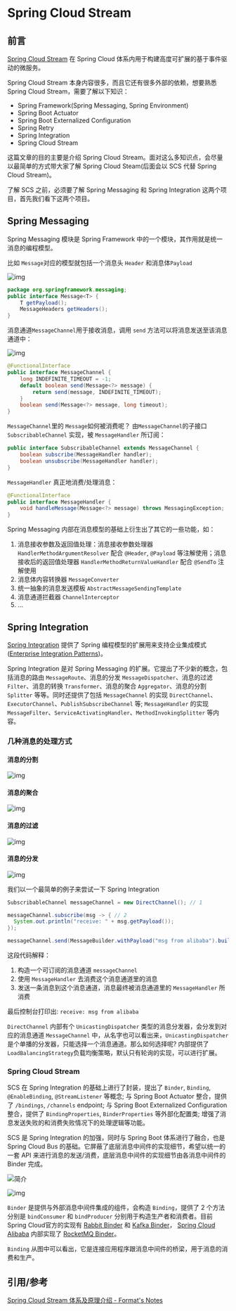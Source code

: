 # Spring Cloud Stream



## 前言

[Spring Cloud Stream](https://spring.io/projects/spring-cloud-stream) 在 Spring Cloud 体系内用于构建高度可扩展的基于事件驱动的微服务。

Spring Cloud Stream 本身内容很多，而且它还有很多外部的依赖，想要熟悉 Spring Cloud Stream，需要了解以下知识：

- Spring Framework(Spring Messaging, Spring Environment)
- Spring Boot Actuator
- Spring Boot Externalized Configuration
- Spring Retry
- Spring Integration
- Spring Cloud Stream

这篇文章的目的主要是介绍 Spring Cloud Stream。面对这么多知识点，会尽量以最简单的方式带大家了解 Spring Cloud Steam(后面会以 SCS 代替 Spring Cloud Stream)。

了解 SCS 之前，必须要了解 Spring Messaging 和 Spring Integration 这两个项目，首先我们看下这两个项目。



## Spring Messaging

Spring Messaging 模块是 Spring Framework 中的一个模块，其作用就是统一消息的编程模型。

比如 `Message`对应的模型就包括一个消息头 `Header` 和消息体`Payload`

![img](https://image-hosting.jellyfishmix.com/20200627222610.jpg)

```java
package org.springframework.messaging;
public interface Message<T> {
	T getPayload();
	MessageHeaders getHeaders();
}
```

消息通道`MessageChannel`用于接收消息，调用 `send` 方法可以将消息发送至该消息通道中：

![img](https://image-hosting.jellyfishmix.com/20200627222725.jpg)

```java
@FunctionalInterface
public interface MessageChannel {
	long INDEFINITE_TIMEOUT = -1;
	default boolean send(Message<?> message) {
		return send(message, INDEFINITE_TIMEOUT);
	}
	boolean send(Message<?> message, long timeout);
}
```

`MessageChannel`里的 `Message`如何被消费呢？ 由`MessageChannel`的子接口`SubscribableChannel` 实现，被 `MessageHandler` 所订阅：

```java
public interface SubscribableChannel extends MessageChannel {
	boolean subscribe(MessageHandler handler);
	boolean unsubscribe(MessageHandler handler);
}
```

`MessageHandler` 真正地消费/处理消息：

```java
@FunctionalInterface
public interface MessageHandler {
	void handleMessage(Message<?> message) throws MessagingException;
}
```

Spring Messaging 内部在消息模型的基础上衍生出了其它的一些功能，如：

1. 消息接收参数及返回值处理：消息接收参数处理器 `HandlerMethodArgumentResolver` 配合 `@Header`, `@Payload` 等注解使用；消息接收后的返回值处理器 `HandlerMethodReturnValueHandler` 配合 `@SendTo` 注解使用
2. 消息体内容转换器 `MessageConverter`
3. 统一抽象的消息发送模板 `AbstractMessageSendingTemplate`
4. 消息通道拦截器 `ChannelInterceptor`
5. …



## Spring Integration

[Spring Integration](https://docs.spring.io/spring-integration/reference/html/index.html) 提供了 Spring 编程模型的扩展用来支持企业集成模式([Enterprise Integration Patterns](https://www.enterpriseintegrationpatterns.com/))。

Spring Integration 是对 Spring Messaging 的扩展。它提出了不少新的概念，包括消息的路由 `MessageRoute`、消息的分发 `MessageDispatcher`、消息的过滤 `Filter`、消息的转换 `Transformer`、消息的聚合 `Aggregator`、消息的分割 `Splitter` 等等。同时还提供了包括 `MessageChannel` 的实现 `DirectChannel`、`ExecutorChannel`、`PublishSubscribeChannel` 等; `MessageHandler` 的实现 `MessageFilter`、`ServiceActivatingHandler`、`MethodInvokingSplitter` 等内容。



### 几种消息的处理方式

#### 消息的分割

![img](https://image-hosting.jellyfishmix.com/20200627225451.png)

#### 消息的聚合

![img](https://image-hosting.jellyfishmix.com/20200627225522.png)

#### 消息的过滤

![img](https://image-hosting.jellyfishmix.com/20200627225550.png)

#### 消息的分发

![img](https://image-hosting.jellyfishmix.com/20200627225647.png)

我们以一个最简单的例子来尝试一下 Spring Integration

```java
SubscribableChannel messageChannel = new DirectChannel(); // 1

messageChannel.subscribe(msg -> { // 2
  System.out.println("receive: " + msg.getPayload());
});

messageChannel.send(MessageBuilder.withPayload("msg from alibaba").build()); // 3
```

这段代码解释：

1. 构造一个可订阅的消息通道 `messageChannel`
2. 使用 `MessageHandler` 去消费这个消息通道里的消息
3. 发送一条消息到这个消息通道，消息最终被消息通道里的 `MessageHandler` 所消费

最后控制台打印出: `receive: msg from alibaba`

`DirectChannel` 内部有个 `UnicastingDispatcher` 类型的消息分发器，会分发到对应的消息通道 `MessageChannel` 中，从名字也可以看出来，`UnicastingDispatcher` 是个单播的分发器，只能选择一个消息通道。那么如何选择呢? 内部提供了 `LoadBalancingStrategy`负载均衡策略，默认只有轮询的实现，可以进行扩展。



### Spring Cloud Stream

SCS 在 Spring Integration 的基础上进行了封装，提出了 `Binder`, `Binding`, `@EnableBinding`, `@StreamListener` 等概念; 与 Spring Boot Actuator 整合，提供了 `/bindings`, `/channels` endpoint; 与 Spring Boot Externalized Configuration 整合，提供了 `BindingProperties`, `BinderProperties` 等外部化配置类; 增强了消息发送失败的和消费失败情况下的处理逻辑等功能。

SCS 是 Spring Integration 的加强，同时与 Spring Boot 体系进行了融合，也是 Spring Cloud Bus 的基础。它屏蔽了底层消息中间件的实现细节，希望以统一的一套 API 来进行消息的发送/消费，底层消息中间件的实现细节由各消息中间件的 Binder 完成。

![简介](https://image-hosting.jellyfishmix.com/20200627230843.png)

![img](https://image-hosting.jellyfishmix.com/20200627231246.png)

`Binder` 是提供与外部消息中间件集成的组件，会构造 `Binding`，提供了 2 个方法分别是 `bindConsumer` 和 `bindProducer` 分别用于构造生产者和消费者。目前Spring Cloud官方的实现有 [Rabbit Binder](https://github.com/spring-cloud/spring-cloud-stream-binder-rabbit) 和 [Kafka Binder](https://github.com/spring-cloud/spring-cloud-stream-binder-kafka)， [Spring Cloud Alibaba](https://github.com/spring-cloud-incubator/spring-cloud-alibaba) 内部实现了 [RocketMQ Binder](https://github.com/spring-cloud-incubator/spring-cloud-alibaba/tree/master/spring-cloud-stream-binder-rocketmq)。

`Binding` 从图中可以看出，它是连接应用程序跟消息中间件的桥梁，用于消息的消费和生产。



## 引用/参考

[Spring Cloud Stream 体系及原理介绍 - Format's Notes](https://fangjian0423.github.io/2019/04/03/spring-cloud-stream-intro/)